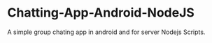 # Chatting-App-Android-NodeJS
A simple group chating app in android and for server Nodejs Scripts.

